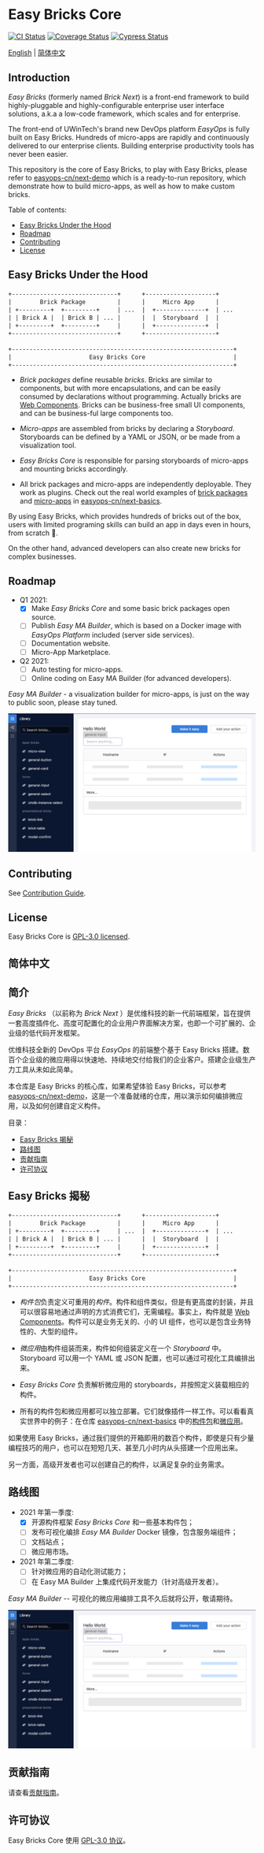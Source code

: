 # Easy Bricks Core

[![CI Status](https://github.com/easyops-cn/next-core/actions/workflows/ci.yml/badge.svg?event=push&branch=master)](https://github.com/easyops-cn/next-core/actions/workflows/ci.yml?query=workflow%3ACI+branch%3Amaster)
[![Coverage Status](https://codecov.io/gh/easyops-cn/next-core/branch/master/graph/badge.svg?token=XSPIZ7X5WH)](https://codecov.io/gh/easyops-cn/next-core)
[![Cypress Status](https://img.shields.io/endpoint?url=https://dashboard.cypress.io/badge/simple/67qbbe/master&style=flat&logo=cypress)](https://dashboard.cypress.io/projects/67qbbe/runs)

[English](#readme) | [简体中文](#简体中文)

## Introduction

_Easy Bricks_ (formerly named _Brick Next_) is a front-end framework to build highly-pluggable and highly-configurable enterprise user interface solutions, a.k.a a low-code framework, which scales and for enterprise.

The front-end of UWinTech's brand new DevOps platform _EasyOps_ is fully built on Easy Bricks. Hundreds of micro-apps are rapidly and continuously delivered to our enterprise clients. Building enterprise productivity tools has never been easier.

This repository is the core of Easy Bricks, to play with Easy Bricks, please refer to [easyops-cn/next-demo](https://github.com/easyops-cn/next-demo) which is a ready-to-run repository, which demonstrate how to build micro-apps, as well as how to make custom bricks.

Table of contents:

- [Easy Bricks Under the Hood](#easy-bricks-under-the-hood)
- [Roadmap](#roadmap)
- [Contributing](#contributing)
- [License](#license)

## Easy Bricks Under the Hood

```
+------------------------------+      +--------------------+
|        Brick Package         |      |     Micro App      |
| +---------+  +---------+     | ...  |  +--------------+  | ...
| | Brick A |  | Brick B | ... |      |  |  Storyboard  |  |
| +---------+  +---------+     |      |  +--------------+  |
+------------------------------+      +--------------------+

+---------------------------------------------------------------+
|                      Easy Bricks Core                         |
+---------------------------------------------------------------+
```

- _Brick packages_ define reusable _bricks_. Bricks are similar to components, but with more encapsulations, and can be easily consumed by declarations without programming. Actually bricks are [Web Components](https://developer.mozilla.org/en-US/docs/Web/Web_Components). Bricks can be business-free small UI components, and can be business-ful large components too.

- _Micro-apps_ are assembled from bricks by declaring a _Storyboard_. Storyboards can be defined by a YAML or JSON, or be made from a visualization tool.

- _Easy Bricks Core_ is responsible for parsing storyboards of micro-apps and mounting bricks accordingly.

- All brick packages and micro-apps are independently deployable. They work as plugins. Check out the real world examples of [brick packages](https://github.com/easyops-cn/next-basics/tree/master/bricks) and [micro-apps](https://github.com/easyops-cn/next-basics/tree/master/micro-apps) in [easyops-cn/next-basics](https://github.com/easyops-cn/next-basics).

By using Easy Bricks, which provides hundreds of bricks out of the box, users with limited programing skills can build an app in days even in hours, from scratch 🍻.

On the other hand, advanced developers can also create new bricks for complex businesses.

## Roadmap

- Q1 2021:
  - [x] Make _Easy Bricks Core_ and some basic brick packages open source.
  - [ ] Publish _Easy MA Builder_, which is based on a Docker image with _EasyOps Platform_ included (server side services).
  - [ ] Documentation website.
  - [ ] Micro-App Marketplace.
- Q2 2021:
  - [ ] Auto testing for micro-apps.
  - [ ] Online coding on Easy MA Builder (for advanced developers).

_Easy MA Builder_ - a visualization builder for micro-apps, is just on the way to public soon, please stay tuned.

![Visual builder](https://github.com/easyops-cn/next-demo/raw/master/assets/visual-builder.png)

## Contributing

See [Contribution Guide](./CONTRIBUTING.md).

## License

Easy Bricks Core is [GPL-3.0 licensed](./COPYING).

## 简体中文

## 简介

_Easy Bricks_ （以前称为 _Brick Next_ ）是优维科技的新一代前端框架，旨在提供一套高度插件化、高度可配置化的企业用户界面解决方案，也即一个可扩展的、企业级的低代码开发框架。

优维科技全新的 DevOps 平台 _EasyOps_ 的前端整个基于 Easy Bricks 搭建。数百个企业级的微应用得以快速地、持续地交付给我们的企业客户。搭建企业级生产力工具从未如此简单。

本仓库是 Easy Bricks 的核心库，如果希望体验 Easy Bricks，可以参考 [easyops-cn/next-demo](https://github.com/easyops-cn/next-demo)，这是一个准备就绪的仓库，用以演示如何编排微应用，以及如何创建自定义构件。

目录：

- [Easy Bricks 揭秘](#easy-bricks-揭秘)
- [路线图](#路线图)
- [贡献指南](#贡献指南)
- [许可协议](#许可协议)

## Easy Bricks 揭秘

```
+------------------------------+      +--------------------+
|        Brick Package         |      |     Micro App      |
| +---------+  +---------+     | ...  |  +--------------+  | ...
| | Brick A |  | Brick B | ... |      |  |  Storyboard  |  |
| +---------+  +---------+     |      |  +--------------+  |
+------------------------------+      +--------------------+

+---------------------------------------------------------------+
|                      Easy Bricks Core                         |
+---------------------------------------------------------------+
```

- *构件包*负责定义可重用的*构件*。构件和组件类似，但是有更高度的封装，并且可以很容易地通过声明的方式消费它们，无需编程。事实上，构件就是 [Web Components](https://developer.mozilla.org/en-US/docs/Web/Web_Components)。构件可以是业务无关的、小的 UI 组件，也可以是包含业务特性的、大型的组件。

- *微应用*由构件组装而来，构件如何组装定义在一个 _Storyboard_ 中。Storyboard 可以用一个 YAML 或 JSON 配置，也可以通过可视化工具编排出来。

- _Easy Bricks Core_ 负责解析微应用的 storyboards，并按照定义装载相应的构件。

- 所有的构件包和微应用都可以独立部署。它们就像插件一样工作。可以看看真实世界中的例子：在仓库 [easyops-cn/next-basics](https://github.com/easyops-cn/next-basics) 中的[构件包](https://github.com/easyops-cn/next-basics/tree/master/bricks)和[微应用](https://github.com/easyops-cn/next-basics/tree/master/micro-apps)。

如果使用 Easy Bricks，通过我们提供的开箱即用的数百个构件，即使是只有少量编程技巧的用户，也可以在短短几天、甚至几小时内从头搭建一个应用出来。

另一方面，高级开发者也可以创建自己的构件，以满足复杂的业务需求。

## 路线图

- 2021 年第一季度:
  - [x] 开源构件框架 _Easy Bricks Core_ 和一些基本构件包；
  - [ ] 发布可视化编排 _Easy MA Builder_ Docker 镜像，包含服务端组件；
  - [ ] 文档站点；
  - [ ] 微应用市场。
- 2021 年第二季度:
  - [ ] 针对微应用的自动化测试能力；
  - [ ] 在 Easy MA Builder 上集成代码开发能力（针对高级开发者）。

_Easy MA Builder_ -- 可视化的微应用编排工具不久后就将公开，敬请期待。

![Visual builder](https://github.com/easyops-cn/next-demo/raw/master/assets/visual-builder.png)

## 贡献指南

请查看[贡献指南](./CONTRIBUTING.md)。

## 许可协议

Easy Bricks Core 使用 [GPL-3.0 协议](./COPYING)。
